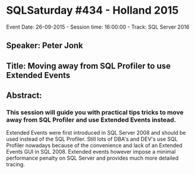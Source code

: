 # SQLSaturday #434 - Holland 2015
Event Date: 26-09-2015 - Session time: 16:00:00 - Track: SQL Server 2016
## Speaker: Peter Jonk
## Title: Moving away from SQL Profiler to use Extended Events
## Abstract:
### This session will guide you with practical tips  tricks to move away from SQL Profiler and use Extended Events instead.
Extended Events were first introduced in SQL Server 2008 and should be used instead of the SQL Profiler. Still lots of DBA's and DEV's use SQL Profiler nowadays because of the convenience and lack of an Extended Events GUI in SQL 2008. 
Extended events however impose a minimal performance penalty on SQL Server and provides much more detailed tracing.
